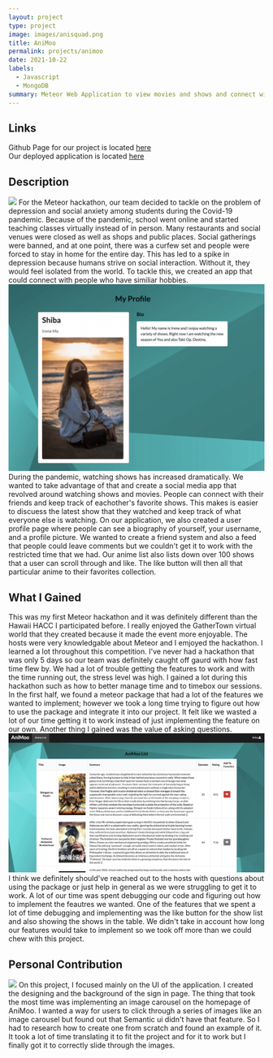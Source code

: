 ```yaml
---
layout: project
type: project
image: images/anisquad.png
title: AniMoo
permalink: projects/animoo
date: 2021-10-22
labels:
  - Javascript
  - MongoDB
summary: Meteor Web Application to view movies and shows and connect with people
---
```


## Links 

Github Page for our project is located [here](https://github.com/Big-Brain-Coders/AniMoo) <br />
Our deployed application is located [here](https://animoooo.meteorapp.com/)

## Description
<img class="ui medium right floated rounded image" src="/images/animoosignin.png">
For the Meteor hackathon, our team decided to tackle on the problem of depression and social anxiety among students during the Covid-19 pandemic. Because of the pandemic, school went online and started teaching classes virtually instead of in person. Many restaurants and social venues were closed as well as shops and public places. Social gatherings were banned, and at one point, there was a curfew set and people were forced to stay in home for the entire day. This has led to a spike in depression because humans strive on social interaction. Without it, they would feel isolated from the world. To tackle this, we created an app that could connect with people who have similiar hobbies. 
<img class="ui medium left floated rounded image" src="/images/animooPro.png">
During the pandemic, watching shows has increased dramatically. We wanted to take advantage of that and create a social media app that revolved around watching shows and movies. People can connect with their friends and keep track of eachother's favorite shows. This makes is easier to discuess the latest show that they watched and keep track of what everyone else is watching. 
On our application, we also created a user profile page where people can see a biography of yourself, your username, and a profile picture. We wanted to create a friend system and also a feed that people could leave comments but we couldn't get it to work with the restricted time that we had. Our anime list also lists down over 100 shows that a user can scroll through and like. The like button will then all that particular anime to their favorites collection. 

## What I Gained
This was my first Meteor hackathon and it was definitely different than the Hawaii HACC I participated before. I really enjoyed the GatherTown virtual world that they created because it made the event more enjoyable. The hosts were very knowledgable about Meteor and I emjoyed the hackathon. I learned a lot throughout this competition. I've never had a hackathon that was only 5 days so our team was definitely caught off gaurd with how fast time flew by. We had a lot of trouble getting the features to work and with the time running out, the stress level was high. I gained a lot during this hackathon such as how to better manage time and to timebox our sessions. In the first half, we found a meteor package that had a lot of the features we wanted to implement; however we took a long time trying to figure out how to use the package and integrate it into our project. It felt like we wasted a lot of our time getting it to work instead of just implementing the feature on our own. Another thing I gained was the value of asking questions.
<img class="ui medium right floated rounded image" src="/images/animoolist.png">I think we definitely should've reached out to the hosts with questions about using the package or just help in general as we were struggling to get it to work. A lot of our time was spent debugging our code and figuring out how to implement the feautres we wanted. One of the features that we spent a lot of time debugging and implementing was the like button for the show list and also showing the shows in the table. We didn't take in account how long our features would take to implement so we took off more than we could chew with this project. 


## Personal Contribution
<img class="ui medium left floated rounded image" src="/images/animooHome.png">
On this project, I focused mainly on the UI of the application. I created the designing and the background of the sign in page. The thing that took the most time was implementing an image carousel on the homepage of AniMoo. I wanted a way for users to click through a series of images like an image carousel but found out that Semantic ui didn't have that feature. So I had to research how to create one from scratch and found an example of it. It took a lot of time translating it to fit the project and for it to work but I finally got it to correctly slide through the images. 

